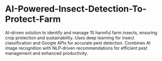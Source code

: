 # AI-Powered-Insect-Detection-To-Protect-Farm
AI-driven solution to identify and manage 15 harmful farm insects, ensuring crop protection and sustainability. Uses deep learning for insect classification and Google APIs for accurate pest detection. Combines AI image recognition with NLP-driven recommendations for efficient pest management and enhanced productivity.
